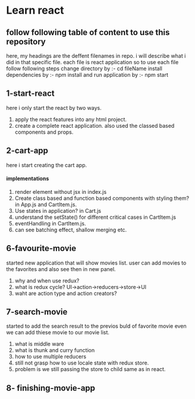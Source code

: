 # Learn react 
## follow following table of content to use this repository
here, my headings are the deffent filenames in repo. i will describe what i did in that specific file.
each file is react application so to use each file follow following steps
change directory by :- cd fileName
install dependencies by :- npm install
and run application by :- npm start

## 1-start-react
here i only start the react by two ways.
1. apply the react features into any html project.
2. create a complete react application.
also used the classed based components and props.

## 2-cart-app
here i start creating the cart app.
#### implementations
1. render element without jsx in index.js
2. Create class based and function based components with styling them? in App.js and CartItem.js.
3. Use states in application? in Cart.js
4. understand the setState() for different critical cases in CartItem.js
5. eventHandling in CartItem.js.
6. can see batching effect, shallow merging etc.


## 6-favourite-movie
started new application that will show movies list. user can add movies to the favorites and also see then in new panel.
1. why and when use redux? 
2. what is redux cycle?  UI->action->reducers->store->UI
3. waht are action type and action creators?

## 7-search-movie
started to add the search result to the previos buld of favorite movie even we can add thiese movie to our movie list.
1. what is middle ware
2. what is thunk and curry function
3. how to use multiple reducers
4. still not grasp how to use locale state with redux store.
5. problem is we still passing the store to child same as in react.

## 8- finishing-movie-app

    